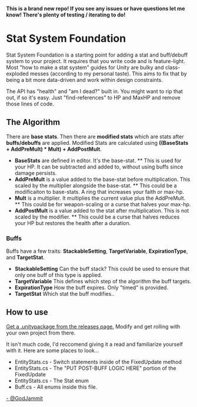 **This is a brand new repo! If you see any issues or have questions let me know! There's plenty of testing / iterating to do!**

# Stat System Foundation
Stat System Foundation is a starting point for adding a stat and buff/debuff system to your project. It requires that you write code and is feature-light. Most "how to make a stat system" guides for Unity are bulky and class-exploded messes (according to my personal taste). This aims to fix that by being a bit more data-driven and work within design constraints.

The API has "health" and "am I dead?" built in. You might want to rip that out, if so it's easy. Just "find-references" to HP and MaxHP and remove those lines of code.

## The Algorithm

There are **base stats**. Then there are **modified stats** which are stats after **buffs/debuffs** are applied.
Modified Stats are calculated using **((BaseStats + AddPreMult) * Mult) + AddPostMult**.
* **BaseStats** are defined in editor. It's the base-stat.
** This is used for your HP. It can be subtracted and added to, without using buffs since damage persists.
* **AddPreMult** is a value added to the base-stat before multiplication. This scaled by the multiplier alongside the base-stat. 
** This could be a modificaiton to base-stats. A ring that increases your faith or max-hp.
* **Mult** is a multiplier. It multiplies the current value plus the AddPreMult. 
** This could be for weapon-scaling or a curse that halves your max-hp.
* **AddPostMult** is a value added to the stat after multiplication. This is not scaled by the modifier.
** This could be a curse that halves reduces your HP but restores the health after a duration.

### Buffs
Buffs have a few traits: **StackableSetting**, **TargetVariable**, **ExpirationType**, and **TargetStat**.
* **StackableSetting** Can the buff stack? This could be used to ensure that only one buff of this type is applied.
* **TargetVariable** This defines which step of the algorithm the buff targets.
* **ExpirationType** How the buff expires. Only "timed" is provided.
* **TargetStat** Which stat the buff modifies..


## How to use
[Get a .unitypackage from the releases page.](https://github.com/godjammit/Stat-System-Foundation/releases) Modify and get rolling with your own project from there. 

It isn't much code, I'd reccomend giving it a read and familiarize yourself with it. Here are some places to look...
* EntityStats.cs - Switch statements inside of the FixedUpdate method
* EntityStats.cs - The "PUT POST-BUFF LOGIC HERE" portion of the FixedUpdate 
* EntityStats.cs - The Stat enum
* Buff.cs - All enums inside this file.

[- @GodJammit](https://twitter.com/GodJammit)
